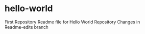 # hello-world
First Repository
Readme file for Hello World Repository
Changes in Readme-edits branch
